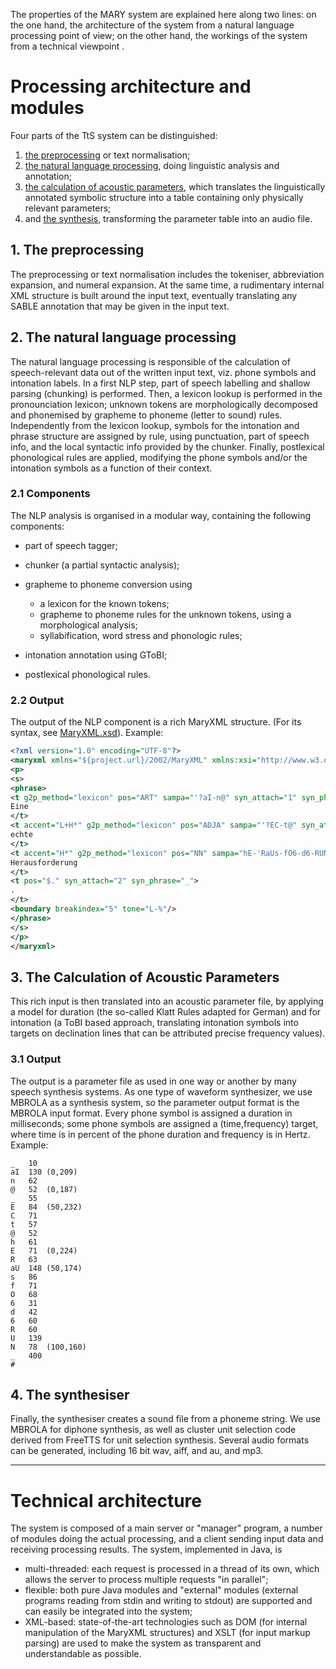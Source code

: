 
The properties of the MARY system are explained here along two lines: on the one hand, the architecture of the system from a natural language processing point of view; on the other hand, the workings of the system from a technical viewpoint .

# Processing architecture and modules
	
Four parts of the TtS system can be distinguished:
	
1. [the preprocessing](#preprocessing) or text normalisation;
2. [the natural language processing](#nlp), doing linguistic analysis and annotation;
3. [the calculation of acoustic parameters](#acoustparams), which translates the linguistically annotated symbolic structure into a table containing only physically relevant parameters;
4. and [the synthesis](#synthesis), transforming the parameter table into an audio file.

## 1. The preprocessing

The preprocessing or text normalisation includes the tokeniser, abbreviation expansion, and numeral expansion. 
At the same time, a rudimentary internal XML structure is built around the input text, eventually translating any SABLE annotation that may be given in the input text.

## 2. The natural language processing
	
The natural language processing is responsible of the calculation of speech-relevant data out of the written input text, viz. phone symbols and intonation labels. 
In a first NLP step, part of speech labelling and shallow parsing (chunking) is performed. Then, a lexicon lookup is performed in the pronounciation lexicon; unknown tokens are morphologically decomposed and phonemised by grapheme to phoneme (letter to sound) rules. 
Independently from the lexicon lookup, symbols for the intonation and phrase structure are assigned by rule, using punctuation, part of speech info, and the local syntactic info provided by the chunker. 
Finally, postlexical phonological rules are applied, modifying the phone symbols and/or the intonation symbols as a function of their context.

### 2.1 Components
	
The NLP analysis is organised in a modular way, containing the following components:
	
* part of speech tagger;
* chunker (a partial syntactic analysis);

* grapheme to phoneme conversion using
    * a lexicon for the known tokens;
    * grapheme to phoneme rules for the unknown tokens, using a morphological analysis;
	* syllabification, word stress and phonologic rules;
		
* intonation annotation using GToBI;
* postlexical phonological rules.

### 2.2 Output

The output of the NLP component is a rich MaryXML structure. (For its syntax, see [MaryXML.xsd](../MaryXML.xsd)). Example:
```xml	
<?xml version="1.0" encoding="UTF-8"?>
<maryxml xmlns="${project.url}/2002/MaryXML" xmlns:xsi="http://www.w3.org/2001/XMLSchema-instance" version="0.4" xml:lang="de">
<p>
<s>
<phrase>
<t g2p_method="lexicon" pos="ART" sampa="'?aI-n@" syn_attach="1" syn_phrase="NP">
Eine
</t>
<t accent="L+H*" g2p_method="lexicon" pos="ADJA" sampa="'?EC-t@" syn_attach="0" syn_phrase="NP">
echte
</t>
<t accent="H*" g2p_method="lexicon" pos="NN" sampa="hE-'RaUs-fO6-d6-RUN" syn_attach="0" syn_phrase="NP">
Herausforderung
</t>
<t pos="$." syn_attach="2" syn_phrase="_">
.
</t>
<boundary breakindex="5" tone="L-%"/>
</phrase>
</s>
</p>
</maryxml>
```

## 3. The Calculation of Acoustic Parameters
	
This rich input is then translated into an acoustic parameter file, by applying a model for duration (the so-called Klatt Rules adapted for German) and for intonation (a ToBI based approach, translating intonation symbols into targets on declination lines that can be attributed precise frequency values).
	

### 3.1 Output
	
The output is a parameter file as used in one way or another by many speech synthesis systems. 
As one type of waveform synthesizer, we use MBROLA as a synthesis system, so the parameter output format is the MBROLA input format. 
Every phone symbol is assigned a duration in milliseconds; some phone symbols are assigned a (time,frequency) target, where time is in percent of the phone duration and frequency is in Hertz. 
Example:
```
_   10
aI  130 (0,209)
n   62
@   52  (0,187)
_   55
E   84  (50,232)
C   71
t   57
@   52
h   61
E   71  (0,224)
R   63
aU  148 (50,174)
s   86
f   71
O   68
6   31
d   42
6   60
R   60
U   139
N   78  (100,160)
_   400
#
```

## 4. The synthesiser

Finally, the synthesiser creates a sound file from a phoneme string. We use MBROLA for diphone synthesis, as well as cluster unit selection code derived from FreeTTS for unit selection synthesis. 
Several audio formats can be generated, including 16 bit wav, aiff, and au, and mp3.

------

# Technical architecture

The system is composed of a main server or "manager" program, a number of modules doing the actual processing, and a client sending input data and receiving processing results.
The system, implemented in Java, is 

* multi-threaded: each request is processed in a thread of its own, which allows the server to process multiple requests "in parallel";
* flexible: both pure Java modules and "external" modules (external programs reading from stdin and writing to stdout) are supported and can easily be integrated into the system;	
* XML-based: state-of-the-art technologies such as DOM (for internal manipulation of the MaryXML structures) and XSLT (for input markup parsing) are used to make the system as transparent and understandable as possible.

